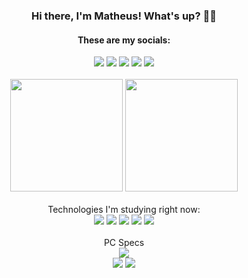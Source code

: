 <div align="center">
  <h3>Hi there, I'm Matheus! What's up? 🤙🏻</h3>
  <h4>These are my socials:</h4>
  <a href="https://www.linkedin.com/in/mmf0nseca/" target="_blank"><img src="https://img.shields.io/badge/LinkedIn-0077B5?style=for-the-badge&logo=linkedin&logoColor=white" target="_blank"></a>
  <a href="https://www.instagram.com/mmf0nseca" target="_blank"><img src="https://img.shields.io/badge/Instagram-E4405F?style=for-the-badge&logo=instagram&logoColor=white" target="_blank"></a>
  <a href="https://steamcommunity.com/id/mendsbr" target="_blank"><img src="https://img.shields.io/badge/Steam-000000?style=for-the-badge&logo=steam&logoColor=white" target="_blank"></a>
  <a href="https://www.twitch.tv/mendsbr" target="_blank"><img src="https://img.shields.io/badge/Twitch-9146FF?style=for-the-badge&logo=twitch&logoColor=white" target="_blank"></a>
  <a href="https://www.facebook.com/mmf0nseca/" target="_blank"><img src="https://img.shields.io/badge/Facebook-1877F2?style=for-the-badge&logo=facebook&logoColor=white" target="_blank"></a> 
</div>

<br>

<div align="center">
  <img height="180em" src="https://github-readme-stats.vercel.app/api?username=mmf0nseca&show_icons=true&theme=midnight-purple&include_all_commits=true&count_private=true">
  <img height="180em" src="https://github-readme-stats.vercel.app/api/top-langs/?username=mmf0nseca&layout=compact&langs_count=7&theme=midnight-purple">
  <br><br>
  Technologies I'm studying right now:
  <br>
  <img src="https://img.shields.io/badge/HTML5-E34F26?style=for-the-badge&logo=html5&logoColor=white">
  <img src="https://img.shields.io/badge/CSS3-1572B6?style=for-the-badge&logo=css3&logoColor=white">
  <img src="https://img.shields.io/badge/JavaScript-F7DF1E?style=for-the-badge&logo=javascript&logoColor=black">
  <img src="https://img.shields.io/badge/MySQL-00000F?style=for-the-badge&logo=mysql&logoColor=white">
  <img src="https://img.shields.io/badge/ChatGPT-74aa9c?style=for-the-badge&logo=openai&logoColor=white">
</div>

<br>

<div align="center">
  PC Specs
  <br>
  <img src="https://img.shields.io/badge/Windows_11-0078d4?style=for-the-badge&logo=windows-11&logoColor=white"><br>
  <img src="https://img.shields.io/badge/Intel%20Core_i5_13th-0071C5?style=for-the-badge&logo=intel&logoColor=white">
  <img src="https://img.shields.io/badge/NVIDIA-RTX3060-76B900?style=for-the-badge&logo=nvidia&logoColor=white">
</div>
